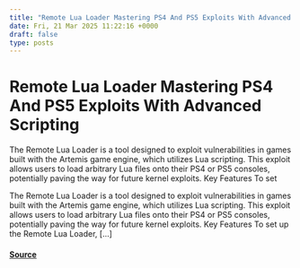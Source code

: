 ```yaml
---
title: "Remote Lua Loader Mastering PS4 And PS5 Exploits With Advanced Scripting"
date: Fri, 21 Mar 2025 11:22:16 +0000
draft: false
type: posts
---
```

# Remote Lua Loader Mastering PS4 And PS5 Exploits With Advanced Scripting





The Remote Lua Loader is a tool designed to exploit vulnerabilities in games built with the Artemis game engine, which utilizes Lua scripting. This exploit allows users to load arbitrary Lua files onto their PS4 or PS5 consoles, potentially paving the way for future kernel exploits. Key Features To set

The Remote Lua Loader is a tool designed to exploit vulnerabilities in games built with the Artemis game engine, which utilizes Lua scripting. This exploit allows users to load arbitrary Lua files onto their PS4 or PS5 consoles, potentially paving the way for future kernel exploits. Key Features To set up the Remote Lua Loader, \[…\]

#### [Source](https://kalilinuxtutorials.com/remote-lua-loader/)

